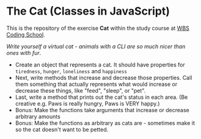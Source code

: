 # The Cat (Classes in JavaScript)

This is the repository of the exercise **Cat** within the study course at [WBS Coding School](https://www.wbscodingschool.com/).

*Write yourself a virtual cat - animals with a CLI are so much nicer than ones with fur*.

* Create an object that represents a cat. It should have properties for `tiredness`, `hunger`, `loneliness` and `happiness`
* Next, write methods that increase and decrease those properties. Call them something that actually represents what would increase or   decrease these things, like "feed", "sleep", or "pet".
* Last, write a method that prints out the cat's status in each area. (Be creative e.g. Paws is really hungry, Paws is VERY happy.)
* Bonus: Make the functions take arguments that increase or decrease arbitrary amounts
* Bonus: Make the functions as arbitrary as cats are - sometimes make it so the cat doesn't want to be petted.
